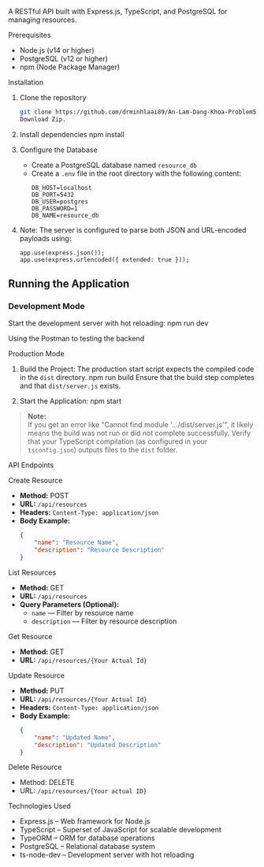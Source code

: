 
A RESTful API built with Express.js, TypeScript, and PostgreSQL for managing resources.

Prerequisites

- Node.js (v14 or higher)
- PostgreSQL (v12 or higher)
- npm (Node Package Manager)

Installation

1. Clone the repository
   ```bash
   git clone https://github.com/drminhlaai89/An-Lam-Dang-Khoa-Problem5.git
   Download Zip.
   ```

2. Install dependencies
   npm install

3. Configure the Database
   - Create a PostgreSQL database named `resource_db`
   - Create a `.env` file in the root directory with the following content:
     ```env
     DB_HOST=localhost
     DB_PORT=5432
     DB_USER=postgres
     DB_PASSWORD=1
     DB_NAME=resource_db
     ```

4. Note:
   The server is configured to parse both JSON and URL-encoded payloads using:
   ```
   app.use(express.json());
   app.use(express.urlencoded({ extended: true }));
   ```

## Running the Application

### Development Mode

Start the development server with hot reloading:
npm run dev

Using the Postman to testing the backend

Production Mode

1. Build the Project: 
   The production start script expects the compiled code in the `dist` directory.
   npm run build
   Ensure that the build step completes and that `dist/server.js` exists.

2. Start the Application: 
   npm start

> **Note:**  
> If you get an error like "Cannot find module '.../dist/server.js'", it likely means the build was not run or did not complete successfully. Verify that your TypeScript compilation (as configured in your `tsconfig.json`) outputs files to the `dist` folder.

API Endpoints

 Create Resource
- **Method:** POST  
- **URL:** `/api/resources`  
- **Headers:** `Content-Type: application/json`  
- **Body Example:**
  ```json
  {
      "name": "Resource Name",
      "description": "Resource Description"
  }
  ```

 List Resources
- **Method:** GET  
- **URL:** `/api/resources`  
- **Query Parameters (Optional):**
  - `name` — Filter by resource name
  - `description` — Filter by resource description

 Get Resource
- **Method:** GET  
- **URL:** `/api/resources/{Your Actual Id}`

 Update Resource
- **Method:** PUT  
- **URL:** `/api/resources/{Your Actual Id}`  
- **Headers:** `Content-Type: application/json`  
- **Body Example:**
  ```json
  {
      "name": "Updated Name",
      "description": "Updated Description"
  }
  ```

 Delete Resource
- Method: DELETE  
- URL: `/api/resources/{Your actual ID}`

Technologies Used

- Express.js – Web framework for Node.js
- TypeScript – Superset of JavaScript for scalable development
- TypeORM – ORM for database operations
- PostgreSQL – Relational database system
- ts-node-dev – Development server with hot reloading
